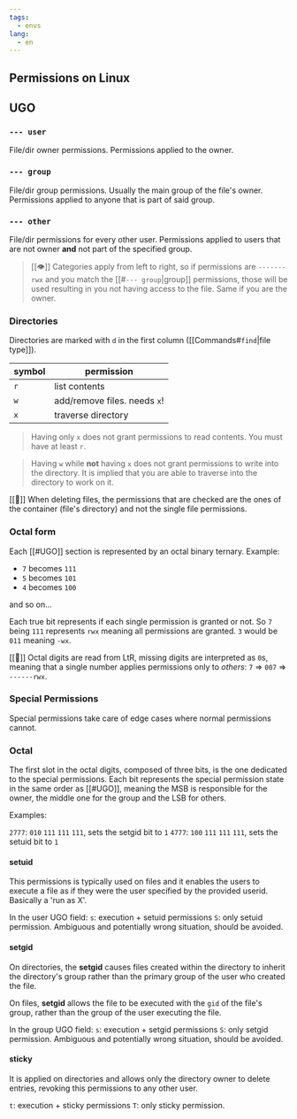 ```yaml
---
tags:
  - envs
lang:
  - en
---
```


## Permissions on Linux

## UGO

### `--- user`

File/dir owner permissions. Permissions applied to the owner.

### `--- group`

File/dir group permissions. Usually the main group of the file's owner. Permissions applied to anyone that is part of said group.

### `--- other`

File/dir permissions for every other user. Permissions applied to users that are not owner **and** not part of the specified group.

> [[👁️]] Categories apply from left to right, so if permissions are `-------rwx` and you match the [[#`--- group`|group]] permissions, those will be used resulting in you not having access to the file. Same if you are the owner.

### Directories

Directories are marked with `d` in the first column ([[Commands#`find`|file type]]).

| symbol | permission                   |
| ------ | ---------------------------- |
| `r`    | list contents                |
| `w`    | add/remove files. needs `x`! |
| `x`    | traverse directory           |

> Having only `x` does not grant permissions to read contents. You must have at least `r`.

> Having `w` while **not** having `x` does not grant permissions to write into the directory. It is implied that you are able to traverse into the directory to work on it.

[[🚨]] When deleting files, the permissions that are checked are the ones of the container (file's directory) and not the single file permissions.

### Octal form

Each [[#UGO]] section is represented by an octal binary ternary. Example:

- `7` becomes `111`
- `5` becomes `101`
- `4` becomes `100`

and so on...

Each true bit represents if each single permission is granted or not. So `7` being `111` represents `rwx` meaning all permissions are granted. `3` would be `011` meaning `-wx`.

[[🚨]] Octal digits are read from LtR, missing digits are interpreted as `0`s, meaning that a single number applies permissions only to _others_: `7` => `007` => `------rwx`.

### Special Permissions

Special permissions take care of edge cases where normal permissions cannot.

### Octal

The first slot in the octal digits, composed of three bits, is the one dedicated to the special permissions. Each bit represents the special permission state in the same order as [[#UGO]], meaning the MSB is responsible for the owner, the middle one for the group and the LSB for others.

Examples:

`2777`: `010` `111` `111` `111`, sets the setgid bit to `1`
`4777`: `100` `111` `111` `111`, sets the setuid bit to `1`

#### setuid

This permissions is typically used on files and it enables the users to execute a file as if they were the user specified by the provided userid. Basically a 'run as X'.

In the user UGO field:
`s`: execution + setuid permissions
`S`: only setuid permission. Ambiguous and potentially wrong situation, should be avoided.

#### setgid

On directories, the **setgid** causes files created within the directory to inherit the directory's group rather than the primary group of the user who created the file.

On files, **setgid** allows the file to be executed with the `gid` of the file's group, rather than the group of the user executing the file.

In the group UGO field:
`s`: execution + setgid permissions
`S`: only setgid permission. Ambiguous and potentially wrong situation, should be avoided.

#### sticky

It is applied on directories and allows only the directory owner to delete entries, revoking this permissions to any other user.

`t`: execution + sticky permissions
`T`: only sticky permission.

